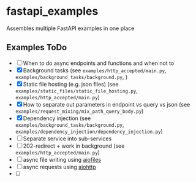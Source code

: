 # fastapi_examples
Assembles multiple FastAPI examples in one place

## Examples ToDo

- [ ] When to do async endpoints and functions and when not to
- [x] Background tasks (see `examples/http_accepted/main.py`, 
      `examples/background_tasks/background.py`, )
- [x] Static file hosting (e.g. json files) (see 
      `examples/static_files/static_file_hosting.py`,
      `examples/http_accepted/main.py`)
- [x] How to separate out parameters in endpoint vs query vs json (see 
      `examples/request_mixing/mix_path_query_body.py`)
- [x] Dependency injection (see `examples/background_tasks/background.py`, 
      `examples/dependency_injection/dependency_injection.py`)
- [ ] Separate service into sub-services
- [ ] 202-redirect + work in background (see `examples/http_accepted/main.py`)
- [ ] async file writing using [aiofiles](https://github.com/Tinche/aiofiles)
- [ ] async requests using [aiohttp](https://github.com/aio-libs/aiohttp)
- [ ]
